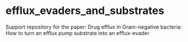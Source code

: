 # efflux_evaders_and_substrates
Support repository for the paper: Drug efflux in Gram-negative bacteria: How to turn an efflux pump substrate into an efflux-evader
